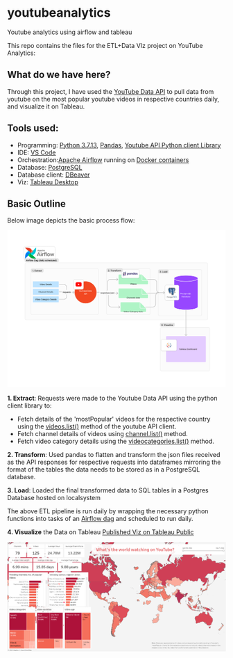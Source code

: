 # youtubeanalytics
 Youtube analytics using airflow and tableau

 This repo contains the files for the ETL+Data VIz project on YouTube Analytics:

## What do we have here?
Through this project, I have used the [YouTube Data API](https://developers.google.com/youtube/v3) to pull data from youtube on the most popular youtube videos in respective countries daily, and visualize it on Tableau.

## Tools used:
- Programming: [Python 3.7.13](https://www.python.org/downloads/release/python-3713/), [Pandas](https://pandas.pydata.org/), [Youtube API Python client Library](https://github.com/googleapis/google-api-python-client)
- IDE: [VS Code](https://code.visualstudio.com/)
- Orchestration:[Apache Airflow](https://airflow.apache.org/) running on [Docker containers](https://www.docker.com/)
- Database: [PostgreSQL](https://www.postgresql.org/)
- Database client: [DBeaver](https://dbeaver.io/)
- Viz: [Tableau Desktop](https://www.tableau.com/support/releases/desktop/2024.1.2)

## Basic Outline

Below image depicts the basic process flow:

![Image depicting workflow](/ELT.png) 

**1. Extract**: Requests were made to the Youtube Data API using the python client library to:
   - Fetch details of the 'mostPopular' videos for the respective country using the [videos.list()](https://googleapis.github.io/google-api-python-client/docs/dyn/youtube_v3.videos.html#list) method of the youtube API client.
   - Fetch channel details of videos using [channel.list()](https://googleapis.github.io/google-api-python-client/docs/dyn/youtube_v3.channels.html#list) method.
   - Fetch video category details using the [videocategories.list()](https://googleapis.github.io/google-api-python-client/docs/dyn/youtube_v3.videoCategories.html#list) method.

**2. Transform**: Used pandas to flatten and transform the json files received as the API responses for respective requests into dataframes mirroring the format of the tables the data needs to be stored as in a PostgreSQL database.

**3. Load**: Loaded the final transformed data to SQL tables in a Postgres Database hosted on localsystem

The above ETL pipeline is run daily by wrapping the necessary python functions into tasks of an [Airflow dag](/youtube_vids.py) and scheduled to run daily.

**4. Visualize** the Data on Tableau [Published Viz on Tableau Public](https://public.tableau.com/app/profile/richard.t.vetticad/viz/PopularYouTubeVideos/WhatstheworldwatchingonYouTube?publish=yes)

![Dashboard Preview](dashboardpreview.png)
